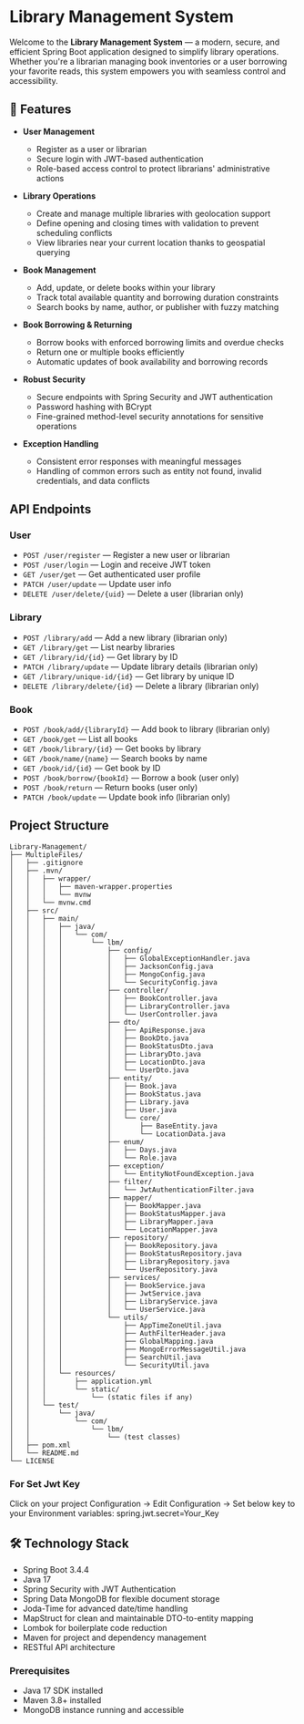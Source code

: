 # Library Management System

Welcome to the **Library Management System** — a modern, secure, and efficient Spring Boot application designed to simplify library operations. Whether you're a librarian managing book inventories or a user borrowing your favorite reads, this system empowers you with seamless control and accessibility.


## 🚀 Features

- **User Management**
  - Register as a user or librarian
  - Secure login with JWT-based authentication
  - Role-based access control to protect librarians' administrative actions

- **Library Operations**
  - Create and manage multiple libraries with geolocation support
  - Define opening and closing times with validation to prevent scheduling conflicts
  - View libraries near your current location thanks to geospatial querying

- **Book Management**
  - Add, update, or delete books within your library
  - Track total available quantity and borrowing duration constraints
  - Search books by name, author, or publisher with fuzzy matching

- **Book Borrowing & Returning**
  - Borrow books with enforced borrowing limits and overdue checks
  - Return one or multiple books efficiently
  - Automatic updates of book availability and borrowing records

- **Robust Security**
  - Secure endpoints with Spring Security and JWT authentication
  - Password hashing with BCrypt
  - Fine-grained method-level security annotations for sensitive operations

- **Exception Handling**
  - Consistent error responses with meaningful messages
  - Handling of common errors such as entity not found, invalid credentials, and data conflicts

## API Endpoints

### User
- `POST /user/register` — Register a new user or librarian
- `POST /user/login` — Login and receive JWT token
- `GET /user/get` — Get authenticated user profile
- `PATCH /user/update` — Update user info
- `DELETE /user/delete/{uid}` — Delete a user (librarian only)

### Library
- `POST /library/add` — Add a new library (librarian only)
- `GET /library/get` — List nearby libraries
- `GET /library/id/{id}` — Get library by ID
- `PATCH /library/update` — Update library details (librarian only)
- `GET /library/unique-id/{id}` — Get library by unique ID
- `DELETE /library/delete/{id}` — Delete a library (librarian only)

### Book
- `POST /book/add/{libraryId}` — Add book to library (librarian only)
- `GET /book/get` — List all books
- `GET /book/library/{id}` — Get books by library
- `GET /book/name/{name}` — Search books by name
- `GET /book/id/{id}` — Get book by ID
- `POST /book/borrow/{bookId}` — Borrow a book (user only)
- `POST /book/return` — Return books (user only)
- `PATCH /book/update` — Update book info (librarian only)

## Project Structure

    Library-Management/
    ├── MultipleFiles/
    │   ├── .gitignore
    │   ├── .mvn/
    │   │   ├── wrapper/
    │   │   │   ├── maven-wrapper.properties
    │   │   │   └── mvnw
    │   │   └── mvnw.cmd
    │   ├── src/
    │   │   ├── main/
    │   │   │   ├── java/
    │   │   │   │   └── com/
    │   │   │   │       └── lbm/
    │   │   │   │           ├── config/
    │   │   │   │           │   ├── GlobalExceptionHandler.java
    │   │   │   │           │   ├── JacksonConfig.java
    │   │   │   │           │   ├── MongoConfig.java
    │   │   │   │           │   └── SecurityConfig.java
    │   │   │   │           ├── controller/
    │   │   │   │           │   ├── BookController.java
    │   │   │   │           │   ├── LibraryController.java
    │   │   │   │           │   └── UserController.java
    │   │   │   │           ├── dto/
    │   │   │   │           │   ├── ApiResponse.java
    │   │   │   │           │   ├── BookDto.java
    │   │   │   │           │   ├── BookStatusDto.java
    │   │   │   │           │   ├── LibraryDto.java
    │   │   │   │           │   ├── LocationDto.java
    │   │   │   │           │   └── UserDto.java
    │   │   │   │           ├── entity/
    │   │   │   │           │   ├── Book.java
    │   │   │   │           │   ├── BookStatus.java
    │   │   │   │           │   ├── Library.java
    │   │   │   │           │   ├── User.java
    │   │   │   │           │   └── core/
    │   │   │   │           │       ├── BaseEntity.java
    │   │   │   │           │       └── LocationData.java
    │   │   │   │           ├── enum/
    │   │   │   │           │   ├── Days.java
    │   │   │   │           │   └── Role.java
    │   │   │   │           ├── exception/
    │   │   │   │           │   └── EntityNotFoundException.java
    │   │   │   │           ├── filter/
    │   │   │   │           │   └── JwtAuthenticationFilter.java
    │   │   │   │           ├── mapper/
    │   │   │   │           │   ├── BookMapper.java
    │   │   │   │           │   ├── BookStatusMapper.java
    │   │   │   │           │   ├── LibraryMapper.java
    │   │   │   │           │   └── LocationMapper.java
    │   │   │   │           ├── repository/
    │   │   │   │           │   ├── BookRepository.java
    │   │   │   │           │   ├── BookStatusRepository.java
    │   │   │   │           │   ├── LibraryRepository.java
    │   │   │   │           │   └── UserRepository.java
    │   │   │   │           ├── services/
    │   │   │   │           │   ├── BookService.java
    │   │   │   │           │   ├── JwtService.java
    │   │   │   │           │   ├── LibraryService.java
    │   │   │   │           │   └── UserService.java
    │   │   │   │           └── utils/
    │   │   │   │               ├── AppTimeZoneUtil.java
    │   │   │   │               ├── AuthFilterHeader.java
    │   │   │   │               ├── GlobalMapping.java
    │   │   │   │               ├── MongoErrorMessageUtil.java
    │   │   │   │               ├── SearchUtil.java
    │   │   │   │               └── SecurityUtil.java
    │   │   │   └── resources/
    │   │   │       ├── application.yml
    │   │   │       └── static/
    │   │   │           └── (static files if any)
    │   │   └── test/
    │   │       └── java/
    │   │           └── com/
    │   │               └── lbm/
    │   │                   └── (test classes)
    │   ├── pom.xml
    │   └── README.md
    └── LICENSE


### For Set Jwt Key
Click on your project Configuration -> Edit Configuration -> 
Set below key to your Environment variables:
spring.jwt.secret=Your_Key

## 🛠️ Technology Stack

- Spring Boot 3.4.4
- Java 17
- Spring Security with JWT Authentication
- Spring Data MongoDB for flexible document storage
- Joda-Time for advanced date/time handling
- MapStruct for clean and maintainable DTO-to-entity mapping
- Lombok for boilerplate code reduction
- Maven for project and dependency management
- RESTful API architecture

### Prerequisites

- Java 17 SDK installed
- Maven 3.8+ installed
- MongoDB instance running and accessible
